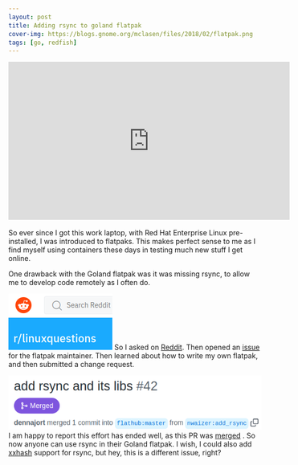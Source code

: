 ```yaml
---
layout: post
title: Adding rsync to goland flatpak
cover-img: https://blogs.gnome.org/mclasen/files/2018/02/flatpak.png
tags: [go, redfish]
---
```

<iframe width="560" height="315" src="https://www.youtube.com/embed/GkgPIJp8_30" title="YouTube video player" frameborder="0" allow="accelerometer; autoplay; clipboard-write; encrypted-media; gyroscope; picture-in-picture" allowfullscreen></iframe>

So ever since I got this work laptop, with Red Hat Enterprise Linux pre-installed, I was introduced to flatpaks.
This makes perfect sense to me as I find myself using containers these days in testing much new stuff I get online.

One drawback with the Goland flatpak was it was missing rsync, to allow me to develop code remotely as I often do.

![reddit](/assets/posts/goland_rsync/reddit_linuxquestions.png)
So I asked on [Reddit](https://www.reddit.com/r/linuxquestions/comments/vbiwsh/why_does_this_flatpak_allow_access_to_some_shared/).
Then opened an [issue](https://github.com/flathub/com.jetbrains.GoLand/issues/38) for the flatpak maintainer.
Then learned about how to write my own flatpak, and then submitted a change request.

![merged](/assets/posts/goland_rsync/goland_rsync_merged.png)
I am happy to report this effort has ended well, as this PR was [merged](https://github.com/flathub/com.jetbrains.GoLand/pull/42) .
So now anyone can use rsync in their Goland flatpak.
I wish, I could also add [xxhash](https://github.com/flathub/com.jetbrains.GoLand/pull/42/commits/362255050b17870ce0aba404a54ff9e66f69b9d3#diff-9a487e6de407e9111ca188e4945c497cfea10356c043732b7124597cbb23a751R8) support for rsync, but hey, this is a different issue, right?
